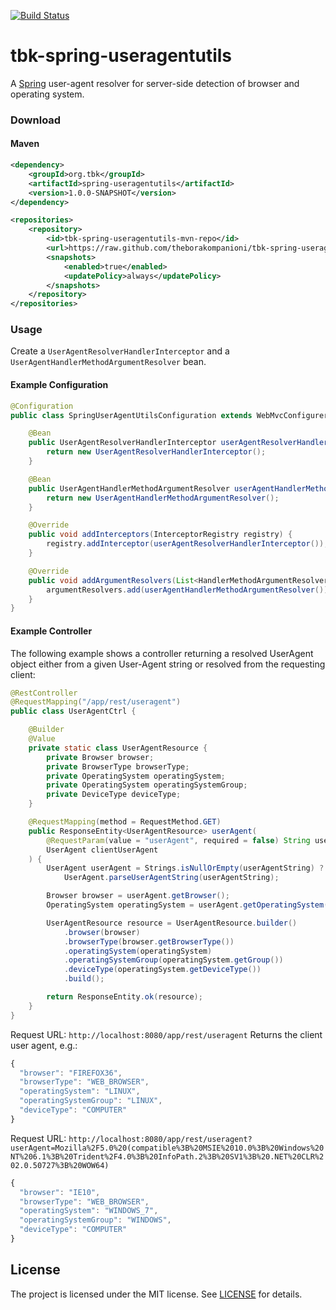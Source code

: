 [![Build Status](https://travis-ci.org/theborakompanioni/tbk-spring-useragentutils.svg)](https://travis-ci.org/theborakompanioni/tbk-spring-useragentutils)

tbk-spring-useragentutils
===

A [Spring](https://spring.io/) user-agent resolver for server-side detection of browser and operating system.

### Download

#### Maven
```xml
<dependency>
    <groupId>org.tbk</groupId>
    <artifactId>spring-useragentutils</artifactId>
    <version>1.0.0-SNAPSHOT</version>
</dependency>
```

```xml
<repositories>
    <repository>
        <id>tbk-spring-useragentutils-mvn-repo</id>
        <url>https://raw.github.com/theborakompanioni/tbk-spring-useragentutils/mvn-repo/</url>
        <snapshots>
            <enabled>true</enabled>
            <updatePolicy>always</updatePolicy>
        </snapshots>
    </repository>
</repositories>
```

### Usage
Create a `UserAgentResolverHandlerInterceptor` and a `UserAgentHandlerMethodArgumentResolver` bean.

#### Example Configuration
```java
@Configuration
public class SpringUserAgentUtilsConfiguration extends WebMvcConfigurerAdapter {

    @Bean
    public UserAgentResolverHandlerInterceptor userAgentResolverHandlerInterceptor() {
        return new UserAgentResolverHandlerInterceptor();
    }

    @Bean
    public UserAgentHandlerMethodArgumentResolver userAgentHandlerMethodArgumentResolver() {
        return new UserAgentHandlerMethodArgumentResolver();
    }

    @Override
    public void addInterceptors(InterceptorRegistry registry) {
        registry.addInterceptor(userAgentResolverHandlerInterceptor());
    }

    @Override
    public void addArgumentResolvers(List<HandlerMethodArgumentResolver> argumentResolvers) {
        argumentResolvers.add(userAgentHandlerMethodArgumentResolver());
    }
}
```
#### Example Controller

The following example shows a controller returning a resolved UserAgent object either
from a given User-Agent string or resolved from the requesting client:

```java
@RestController
@RequestMapping("/app/rest/useragent")
public class UserAgentCtrl {

    @Builder
    @Value
    private static class UserAgentResource {
        private Browser browser;
        private BrowserType browserType;
        private OperatingSystem operatingSystem;
        private OperatingSystem operatingSystemGroup;
        private DeviceType deviceType;
    }

    @RequestMapping(method = RequestMethod.GET)
    public ResponseEntity<UserAgentResource> userAgent(
        @RequestParam(value = "userAgent", required = false) String userAgentString,
        UserAgent clientUserAgent
    ) {
        UserAgent userAgent = Strings.isNullOrEmpty(userAgentString) ? clientUserAgent :
            UserAgent.parseUserAgentString(userAgentString);

        Browser browser = userAgent.getBrowser();
        OperatingSystem operatingSystem = userAgent.getOperatingSystem();

        UserAgentResource resource = UserAgentResource.builder()
            .browser(browser)
            .browserType(browser.getBrowserType())
            .operatingSystem(operatingSystem)
            .operatingSystemGroup(operatingSystem.getGroup())
            .deviceType(operatingSystem.getDeviceType())
            .build();

        return ResponseEntity.ok(resource);
    }
}
```

Request URL: `http://localhost:8080/app/rest/useragent`
Returns the client user agent, e.g.:
```javascript
{
  "browser": "FIREFOX36",
  "browserType": "WEB_BROWSER",
  "operatingSystem": "LINUX",
  "operatingSystemGroup": "LINUX",
  "deviceType": "COMPUTER"
}
```


Request URL: `http://localhost:8080/app/rest/useragent?userAgent=Mozilla%2F5.0%20(compatible%3B%20MSIE%2010.0%3B%20Windows%20NT%206.1%3B%20Trident%2F4.0%3B%20InfoPath.2%3B%20SV1%3B%20.NET%20CLR%202.0.50727%3B%20WOW64)`

```javascript
{
  "browser": "IE10",
  "browserType": "WEB_BROWSER",
  "operatingSystem": "WINDOWS_7",
  "operatingSystemGroup": "WINDOWS",
  "deviceType": "COMPUTER"
}
```


License
-------

The project is licensed under the MIT license. See
[LICENSE](https://github.com/theborakompanioni/tbk-spring-useragentutils/blob/master/LICENSE) for details.